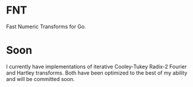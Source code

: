 FNT
===

Fast Numeric Transforms for Go.

Soon
====

I currently have implementations of iterative Cooley-Tukey Radix-2 Fourier and Hartley transforms. Both have been optimized to the best of my ability and will be committed soon.
